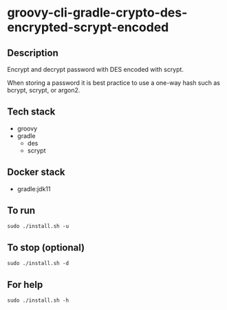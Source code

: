 # groovy-cli-gradle-crypto-des-encrypted-scrypt-encoded

## Description
Encrypt and decrypt password with DES
encoded with scrypt.

When storing a password it is best practice
to use a one-way hash such as bcrypt, scrypt,
or argon2.

## Tech stack
- groovy
- gradle
  - des
  - scrypt

## Docker stack
- gradle:jdk11

## To run
`sudo ./install.sh -u`

## To stop (optional)
`sudo ./install.sh -d`

## For help
`sudo ./install.sh -h`
